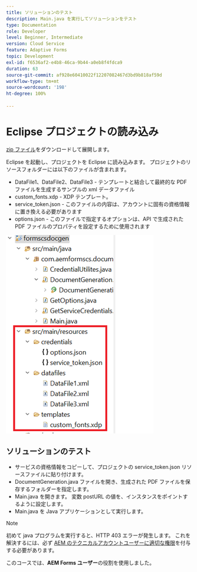 ```yaml
---
title: ソリューションのテスト
description: Main.java を実行してソリューションをテスト
type: Documentation
role: Developer
level: Beginner, Intermediate
version: Cloud Service
feature: Adaptive Forms
topic: Development
exl-id: f6536af2-e4b8-46ca-9b44-a0eb8f4fdca9
duration: 63
source-git-commit: af928e60410022f12207082467d3bd9b818af59d
workflow-type: tm+mt
source-wordcount: '198'
ht-degree: 100%

---
```


# Eclipse プロジェクトの読み込み

[zip ファイル](./assets/aem-forms-cs-doc-gen.zip)をダウンロードして展開します。

Eclipse を起動し、プロジェクトを Eclipse に読み込みます。
プロジェクトのリソースフォルダーには以下のファイルが含まれます。

* DataFile1、DataFile2、DataFile3 - テンプレートと結合して最終的な PDF ファイルを生成するサンプルの xml データファイル
* custom_fonts.xdp - XDP テンプレート。
* service_token.json - このファイルの内容は、アカウントに固有の資格情報に置き換える必要があります
* options.json - このファイルで指定するオプションは、API で生成された PDF ファイルのプロパティを設定するために使用されます

![resources-file](./assets/resource-files.png)

## ソリューションのテスト

* サービスの資格情報をコピーして、プロジェクトの service_token.json リソースファイルに貼り付けます。
* DocumentGeneration.java ファイルを開き、生成された PDF ファイルを保存するフォルダーを指定します。
* Main.java を開きます。 変数 postURL の値を、インスタンスをポイントするように設定します。
* Main.java を Java アプリケーションとして実行します。

>[!NOTE]
> 初めて java プログラムを実行すると、HTTP 403 エラーが発生します。 これを解決するには、必ず [AEM のテクニカルアカウントユーザーに適切な権限](https://experienceleague.adobe.com/docs/experience-manager-learn/getting-started-with-aem-headless/authentication/service-credentials.html?lang=ja#configure-access-in-aem)を付与する必要があります。

このコースでは、**AEM Forms ユーザー**&#x200B;の役割を使用しました。
